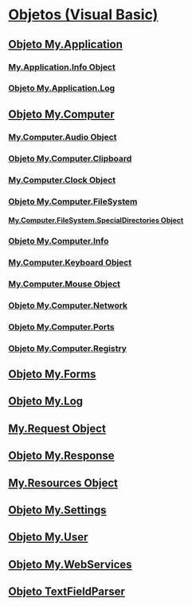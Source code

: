 # [Objetos (Visual Basic)](index.md)
## [Objeto My.Application](my-application-object.md)
### [My.Application.Info Object](TocOutOfQuery)
### [Objeto My.Application.Log](my-application-log-object.md)
## [Objeto My.Computer](my-computer-object.md)
### [My.Computer.Audio Object](TocOutOfQuery)
### [Objeto My.Computer.Clipboard](my-computer-clipboard-object.md)
### [My.Computer.Clock Object](TocOutOfQuery)
### [Objeto My.Computer.FileSystem](my-computer-filesystem-object.md)
#### [My.Computer.FileSystem.SpecialDirectories Object](TocOutOfQuery)
### [Objeto My.Computer.Info](my-computer-info-object.md)
### [My.Computer.Keyboard Object](TocOutOfQuery)
### [My.Computer.Mouse Object](TocOutOfQuery)
### [Objeto My.Computer.Network](my-computer-network-object.md)
### [Objeto My.Computer.Ports](my-computer-ports-object.md)
### [Objeto My.Computer.Registry](my-computer-registry-object.md)
## [Objeto My.Forms](my-forms-object.md)
## [Objeto My.Log](my-log-object.md)
## [My.Request Object](TocOutOfQuery)
## [Objeto My.Response](my-response-object.md)
## [My.Resources Object](TocOutOfQuery)
## [Objeto My.Settings](my-settings-object.md)
## [Objeto My.User](my-user-object.md)
## [Objeto My.WebServices](my-webservices-object.md)
## [Objeto TextFieldParser](textfieldparser-object.md)
